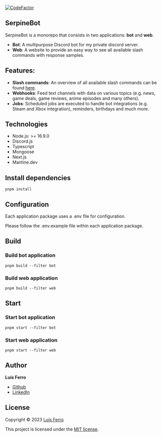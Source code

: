 [![CodeFactor](https://www.codefactor.io/repository/github/luferro/serpinebot/badge/master)](https://www.codefactor.io/repository/github/luferro/serpinebot/overview/master)

## SerpineBot

SerpineBot is a monorepo that consists in two applications: **bot** and **web**.
-   **Bot**: A multipurpose Discord bot for my private discord server.
-   **Web**: A website to provide an easy way to see all available slash commands with response samples.

## Features:

-   **Slash commands**: An overview of all available slash commands can be found [here](https://serpine-bot.vercel.app).
-   **Webhooks**: Feed text channels with data on various topics (e.g. news, game deals, game reviews, anime episodes and many others).
-   **Jobs**: Scheduled jobs are executed to handle bot integrations (e.g. Steam and Xbox integration), reminders, birthdays and much more.

## Technologies

-   Node.js: >= 16.9.0
-   Discord.js
-   Typescript
-   Mongoose
-   Next.js
-   Mantine.dev

## Install dependencies

```
pnpm install
```

## Configuration

Each application package uses a .env file for configuration. 

Please follow the .env.example file within each application package.

## Build

### Build bot application

```
pnpm build --filter bot
```

### Build web application

```
pnpm build --filter web
```

## Start

### Start bot application

```
pnpm start --filter bot
```

### Start web application

```
pnpm start --filter web
```

## Author

**Luís Ferro**

-   [Github](https://github.com/luferro)
-   [LinkedIn](https://www.linkedin.com/in/luis-ferro/)

## License

Copyright © 2023 [Luís Ferro](https://github.com/luferro)

This project is licensed under the [MIT license](LICENSE).
